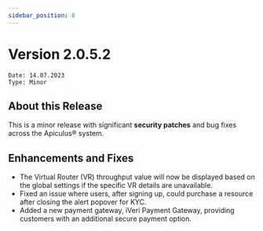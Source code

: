 ```yaml
---
sidebar_position: 8
---
```

# Version 2.0.5.2
```
Date: 14.07.2023
Type: Minor
```

## About this Release

This is a minor release with significant **security patches** and bug fixes across the Apiculus® system.

## Enhancements and Fixes

- The Virtual Router (VR) throughput value will now be displayed based on the global settings if the specific VR details are unavailable.
- Fixed an issue where users, after signing up, could purchase a resource after closing the alert popover for KYC.
- Added a new payment gateway, iVeri Payment Gateway, providing customers with an additional secure payment option.



